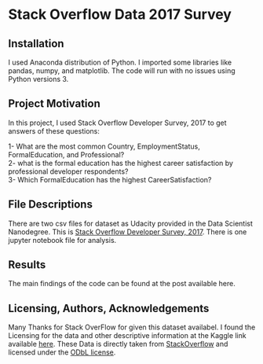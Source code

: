 # Stack Overflow Data 2017 Survey

## Installation
I used Anaconda distribution of Python. I imported some libraries like pandas, numpy, and matplotlib. The code will run with no issues using Python versions 3.

## Project Motivation
In this project, I used Stack Overflow Developer Survey, 2017 to get answers of these questions:<br>

1- What are the most common Country, EmploymentStatus, FormalEducation, and Professional?<br>
2- what is the formal education has the highest career satisfaction by professional developer respondents?<br>
3- Which FormalEducation has the highest CareerSatisfaction? <br>

## File Descriptions
There are two csv files for dataset as Udacity provided in the Data Scientist Nanodegree. This is [Stack Overflow Developer Survey, 2017](https://www.kaggle.com/stackoverflow/so-survey-2017#survey_results_public.csv). There is one jupyter notebook file for analysis.

## Results
The main findings of the code can be found at the post available here.

## Licensing, Authors, Acknowledgements
Many Thanks for Stack OverFlow for given this dataset availabel. I found the Licensing for the data and other descriptive information at the Kaggle link available [here](https://www.kaggle.com/stackoverflow/so-survey-2017#survey_results_public.csv). These Data is directly taken from [StackOverflow](https://insights.stackoverflow.com/survey/) and licensed under the [ODbL license](https://opendatacommons.org/licenses/odbl/1.0/).
